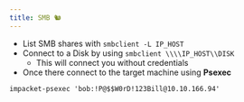 ```yaml
---
title: SMB 🐿
---
```


- List SMB shares with `smbclient -L IP_HOST`
- Connect to a Disk by using `smbclient \\\\IP_HOST\\DISK`
  - This will connect you without credentials
- Once there connect to the target machine using **Psexec**

```shell
impacket-psexec 'bob:!P@$$W0rD!123Bill@10.10.166.94'
```
